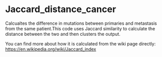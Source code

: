 # Jaccard_distance_cancer
Calcualtes the difference in mutations between primaries and metastasis from the same patient.This code uses Jaccard similarity to calculate the distance between the two and then clusters the output. 

You can find more about how it is calculated from the wiki page directly:
https://en.wikipedia.org/wiki/Jaccard_index
